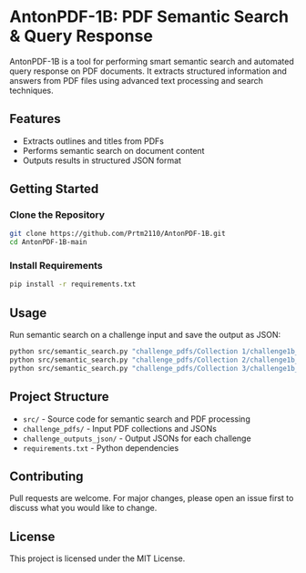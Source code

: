 
# AntonPDF-1B: PDF Semantic Search & Query Response

AntonPDF-1B is a tool for performing smart semantic search and automated query response on PDF documents. It extracts structured information and answers from PDF files using advanced text processing and search techniques.

## Features
- Extracts outlines and titles from PDFs
- Performs semantic search on document content
- Outputs results in structured JSON format

## Getting Started

### Clone the Repository

```bash
git clone https://github.com/Prtm2110/AntonPDF-1B.git
cd AntonPDF-1B-main
```

### Install Requirements

```bash
pip install -r requirements.txt
```

## Usage

Run semantic search on a challenge input and save the output as JSON:

```bash
python src/semantic_search.py "challenge_pdfs/Collection 1/challenge1b_input.json" "challenge_outputs_json/1stchallenge1b_output_test.json"
python src/semantic_search.py "challenge_pdfs/Collection 2/challenge1b_input.json" "challenge_outputs_json/2ndchallenge1b_output_test.json"
python src/semantic_search.py "challenge_pdfs/Collection 3/challenge1b_input.json" "challenge_outputs_json/3rdchallenge1b_output_test.json"
```

## Project Structure

- `src/` - Source code for semantic search and PDF processing
- `challenge_pdfs/` - Input PDF collections and JSONs
- `challenge_outputs_json/` - Output JSONs for each challenge
- `requirements.txt` - Python dependencies

## Contributing

Pull requests are welcome. For major changes, please open an issue first to discuss what you would like to change.

## License

This project is licensed under the MIT License.


